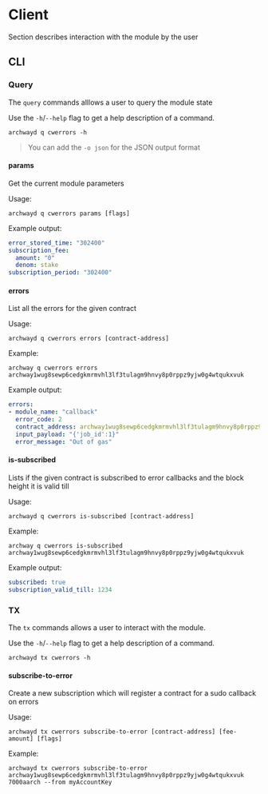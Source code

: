 # Client

Section describes interaction with the module by the user

## CLI

### Query

The `query` commands alllows a user to query the module state

Use the `-h`/`--help` flag to get a help description of a command.

`archwayd q cwerrors -h`

> You can add the `-o json` for the JSON output format

#### params

Get the current module parameters

Usage:

`archwayd q cwerrors params [flags]`

Example output:

```yaml
error_stored_time: "302400"
subscription_fee:
  amount: "0"
  denom: stake
subscription_period: "302400"
```

#### errors

List all the errors for the given contract

Usage:

`archwayd q cwerrors errors [contract-address]`

Example:

`archway q cwerrors errors archway1wug8sewp6cedgkmrmvhl3lf3tulagm9hnvy8p0rppz9yjw0g4wtqukxvuk`

Example output:

```yaml
errors:
- module_name: "callback"
  error_code: 2
  contract_address: archway1wug8sewp6cedgkmrmvhl3lf3tulagm9hnvy8p0rppz9yjw0g4wtqukxvuk
  input_payload: "{'job_id':1}"
  error_message: "Out of gas"
```

#### is-subscribed

Lists if the given contract is subscribed to error callbacks and the block height it is valid till

Usage:

`archwayd q cwerrors is-subscribed [contract-address]`

Example:

`archway q cwerrors is-subscribed archway1wug8sewp6cedgkmrmvhl3lf3tulagm9hnvy8p0rppz9yjw0g4wtqukxvuk`

Example output:

```yaml
subscribed: true
subscription_valid_till: 1234
```

### TX

The `tx` commands allows a user to interact with the module.

Use the `-h`/`--help` flag to get a help description of a command.

`archwayd tx cwerrors -h`


#### subscribe-to-error

Create a new subscription which will register a contract for a sudo callback on errors

Usage: 

`archwayd tx cwerrors subscribe-to-error [contract-address] [fee-amount] [flags]`

Example:

`archwayd tx cwerrors subscribe-to-error archway1wug8sewp6cedgkmrmvhl3lf3tulagm9hnvy8p0rppz9yjw0g4wtqukxvuk 7000aarch --from myAccountKey`